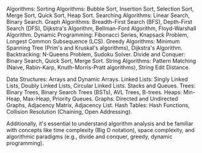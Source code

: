 Algorithms:
Sorting Algorithms: Bubble Sort, Insertion Sort, Selection Sort, Merge Sort, Quick Sort, Heap Sort.
Searching Algorithms: Linear Search, Binary Search.
Graph Algorithms: Breadth-First Search (BFS), Depth-First Search (DFS), Dijkstra's Algorithm, Bellman-Ford Algorithm, Floyd-Warshall Algorithm.
Dynamic Programming: Fibonacci Series, Knapsack Problem, Longest Common Subsequence (LCS).
Greedy Algorithms: Minimum Spanning Tree (Prim's and Kruskal's algorithms), Dijkstra's Algorithm.
Backtracking: N-Queens Problem, Sudoku Solver.
Divide and Conquer: Binary Search, Quick Sort, Merge Sort.
String Algorithms: Pattern Matching (Naive, Rabin-Karp, Knuth-Morris-Pratt algorithms), String Edit Distance.

Data Structures:
Arrays and Dynamic Arrays.
Linked Lists: Singly Linked Lists, Doubly Linked Lists, Circular Linked Lists.
Stacks and Queues.
Trees: Binary Trees, Binary Search Trees (BSTs), AVL Trees, B-trees.
Heaps: Min-Heap, Max-Heap, Priority Queues.
Graphs: Directed and Undirected Graphs, Adjacency Matrix, Adjacency List.
Hash Tables: Hash Functions, Collision Resolution (Chaining, Open Addressing).

Additionally, it's essential to understand algorithm analysis and be familiar with concepts like time complexity (Big O notation), space complexity, and algorithmic paradigms (e.g., divide and conquer, greedy, dynamic programming).

